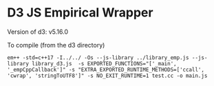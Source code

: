 # D3 JS Empirical Wrapper

Version of d3: v5.16.0

To compile (from the d3 directory)
```
em++ -std=c++17 -I../../ -Os --js-library ../library_emp.js --js-library library_d3.js  -s EXPORTED_FUNCTIONS="['_main', '_empCppCallback']" -s "EXTRA_EXPORTED_RUNTIME_METHODS=['ccall', 'cwrap', 'stringToUTF8']" -s NO_EXIT_RUNTIME=1 test.cc -o main.js
```